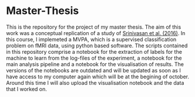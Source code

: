 # Master-Thesis
This is the repository for the project of my master thesis. The aim of this work was a conceptual replication of a study of [Srinivasan et al. (2016)](https://www.jneurosci.org/content/36/16/4434?utm_source=TrendMD&utm_medium=cpc&utm_campaign=JNeurosci_TrendMD_0). In this course, I implemeted a MVPA, which is a supervised classification problem on fMRI data, using python based software. The scripts contained in this repository comprise a notebook for the extraction of labels for the machine to learn from the log-files of the experiment, a notebook for the main analysis pipeline and a notebook for the visualisation of results.
The versions of the notebooks are outdated and will be updated as soon as I have access to my computer again which will be at the begining of october. Around this time I will also upload the visualisation notebook and the data that I worked on.

